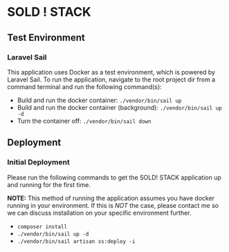 # SOLD ! STACK

## Test Environment

### Laravel Sail

This application uses Docker as a test environment, which is powered by Laravel Sail. To run the application, 
navigate to the root project dir from a command terminal and run the following command(s):

* Build and run the docker container: `./vendor/bin/sail up`
* Build and run the docker container (background): `./vendor/bin/sail up -d`
* Turn the container off: `./vendor/bin/sail down`

## Deployment

### Initial Deployment

Please run the following commands to get the SOLD! STACK application
up and running for the first time.

<b>NOTE:</b> This method of running the application assumes you have docker running
in your environment. If this is *NOT* the case, please contact me so
we can discuss installation on your specific environment further.

* `composer install`
* `./vendor/bin/sail up -d`
* `./vendor/bin/sail artisan ss:deploy -i`
